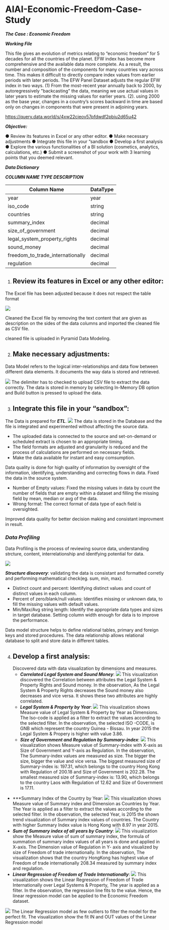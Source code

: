 # AIAI-Economic-Freedom-Case-Study

***The Case : Economic Freedom***

***Working File***

This file gives an evolution of metrics relating to “economic freedom” for 5 decades for all the
countries of the planet. EFW index has become more comprehensive and the available data more complete. As a result, the number and composition of the components for many countries vary across time. This makes it difficult to directly compare index values from earlier periods with later periods. The EFW Panel Dataset adjusts the regular EFW index in two ways. (1) From the most-recent year annually back to 2000, by autoregressively "backcasting" the data, meaning we use actual values in later years to estimate the missing values for earlier years. (2). using 2000 as the base year, changes in a country’s scores backward in time are based only on changes in components that were present in adjoining years.

https://query.data.world/s/4xw22cieov57pfdwdf2pbiu2d65u42

***Objective:***

● Review its features in Excel or any other editor.
● Make necessary adjustments
● Integrate this file in your “sandbox
● Develop a first analysis
● Explore the various functionalities of a BI solution (cosmetics, analytics,
calculations, etc.)
● Submit a screenshot of your work with 3 learning points that you deemed
relevant.

***Data Dictionary***

***COLUMN NAME TYPE DESCRIPTION***

Column Name | DataType
------------| ------------
year | year
iso_code | string
countries| string
summary_index| decimal
size_of_government |decimal
legal_system_property_rights |decimal
sound_money |decimal
freedom_to_trade_internationally |decimal
regulation |decimal

1. ## Review its features in Excel or any other editor:
The Excel file has been adjusted because it does not respect the table format

![](https://github.com/sangeethamano84/AIAI-Economic-Freedom-Case-Study/blob/master/EFW_csv.png)
 


Cleaned the Excel file by removing the text content that are given as description on the sides of the data columns and imported the cleaned file as CSV file.

cleaned file is uploaded in Pyramid Data Modeling. 

2. ## Make necessary adjustments:

Data Model refers to the logical inter-relationships and data flow between different data elements. It documents the way data is stored and retrieved.

![](https://github.com/sangeethamano84/AIAI-Economic-Freedom-Case-Study/blob/master/DataModel.png)
The delimiter has to checked to upload CSV file to extract the data correctly. The data is stored in memory by selecting In-Memory DB option and Build button is pressed to upload the data.

3. ## Integrate this file in your “sandbox”:

 The Data is prepared for ***ETL***.
 ![](https://github.com/sangeethamano84/AIAI-Economic-Freedom-Case-Study/blob/master/ETL.png)
 The data is stored in the Database and the file is integrated and experimented without affecting the source data.
 * The uploaded data is connected to the source and set-on-demand or scheduled extract is chosen to an appropriate timing.
 * The field formats are adjusted and granularity is reduced and the process of calculations are performed on necessary fields.
 * Make the data available for instant and easy comsumption.
 
 Data quality is done for high quality of information by oversight of the information, identifying, understanding and correcting flows in data.
 Fixed the data in the source system.
 
* Number of Empty values: Fixed the missing values in data by count the number of fields that are empty within a dataset and filling the missing field by mean,       median or avg of the data.
 * Wrong  format: The correct format of data type of each field is oversighted.

 Improved data quality for better decision making and consistant improvment in result.
 
 ### ***Data Profiling***
 Data Profiling is the process of reviewing source data, understanding strcture, content, interrelationship and identfying potential for data.

  ![](https://github.com/sangeethamano84/AIAI-Economic-Freedom-Case-Study/blob/master/columnconfig.png)
  
   ***Structure discovery***: 
 validating the data is consistant and formatted corretly and performing mathematical check(eg. sum, min, max).
 
 * Distinct count and percent: Identifying distinct values and count of distinct values in each column.
 * Percent of zero/blank/null values: Identifies missing or unknown data, to fill the missing values with default values.
 * Min/Max/Avg string length: Identify the appropriate data types and sizes in target database. Setting column width enough for data is to improve the performance.
 
 Data model structure helps to define relational tables, primary and foreign keys and stored procedures. The data relationship allows relational database to split and store data in different tables.
 
 4. ## Develop a first analysis:
    Discovered data with data visualization by dimensions and measures.
    * ***Correlated Legal System and Sound Money***:
![](https://github.com/sangeethamano84/AIAI-Economic-Freedom-Case-Study/blob/master/Correlated%20legal%20system%20and%20sound%20money.png)
This visualization discovered the Correlation between attributes the Legal System & Property Rights and Sound money. 
In the observation, As the Legal System & Property Rights decreases the Sound money also decreases and vice versa. It shows these two attributes are highly correlated.
    * ***Legal System & Property by Year***:
 ![](https://github.com/sangeethamano84/AIAI-Economic-Freedom-Case-Study/blob/master/Legal%20%26%20property.png)
 This visualization shows Measure value of Legal System & Property by Year as Dimensions. The Iso-code is applied as a filter to extract the values according to the selected filter.
 In the observation, the selected ISO -CODE, is GNB which represent the country Guinea - Bissau. In year 2015 the Legal System & Propery is higher with value 3.86.
    * ***Size of Government and Regulation by Summary-index***:
![](https://github.com/sangeethamano84/AIAI-Economic-Freedom-Case-Study/blob/master/Government%20and%20regulation.png)
This visualization shows Measure value of Summary-index with X-axis as Size of Government and Y-axis as Regulation. 
In the observation, The Summary-index values are measured as size. The bigger the size, bigger the value and vice versa. 
The biggest measured size of Summary-index is: 197.31, which belongs to the country Hong Kong with Regulation of 200.18 and Size of Government is 202.28.
The smallest measured size of Summary-index is: 13.90, which belongs to the country Laos with Regulation of 12.62 and Size of Government is 17.11.
   * ***Summary Index of the Country by Year:
![](https://github.com/sangeethamano84/AIAI-Economic-Freedom-Case-Study/blob/master/country%20summary%20index.png)
This visualization shows Measure value of Summary index and Dimension as Countries by Year. The Year is applied as a filter to extract the values according to the selected filter.
In the observation, the selected Year, is 2015 the shown trend visualization of Summary index values of countries. 
The Country with higher Summary Index value is Hong Kong with 8.97 in year 2015.
   * ***Sum of Summary index of all years by Country***:
![](https://github.com/sangeethamano84/AIAI-Economic-Freedom-Case-Study/blob/master/sum%20summary%20by%20year.png)
This visualization show the Measure value of sum of summary index, the formula of summation of summary index values of all years is done and applied in X-axis.
The Dimension value of Regulation in Y- axis and visualized by size of Freedom of trade internationally.
In the observation, The visualization shows that the country HongKong has highest value of Freedom of trade internationally 208.34 measured by summary index and regulation.
   * ***Linear Regression of Freedom of Trade Internationally***:
![](https://github.com/sangeethamano84/AIAI-Economic-Freedom-Case-Study/blob/master/Freedom%20of%20trade%20Linear%20Regression.png)
This visualization shows the Linear Regression of Freedom of Trade Internationally over Legal Systems & Property, The year is applied as a filter.
In the observation, the regression line fits to the value. Hence, the linear regression model can be applied to the Economic Freedom dataset.

![](https://github.com/sangeethamano84/AIAI-Economic-Freedom-Case-Study/blob/master/Outliers%20Multi%20Varient.png)
The Linear Regression model as few outliers to filter the model for the perfect fit.
The visualization show the fit IN and OUT values of the Linear Regression model









 
 
